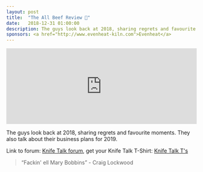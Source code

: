 ```yaml
---
layout: post
title:  "The All Beef Review 🥩"
date:   2018-12-31 01:00:00
description: The guys look back at 2018, sharing regrets and favourite moments.
sponsors: <a href="http://www.evenheat-kiln.com">Evenheat</a>
---
```


<iframe frameborder='0' height='200px' scrolling='no' seamless src='https://embed.simplecast.com/a435663c?color=f5f5f5' width='100%'></iframe>

The guys look back at 2018, sharing regrets and favourite moments. They also talk about their business plans for 2019.

   
  

Link to forum: <a href="http://forum.knifetalk.net">Knife Talk forum</a>, get your Knife Talk T-Shirt: <a href="https://www.chopknives.com/collections/t-shirts/products/knife-talk-t-shirt">Knife Talk T's</a> 




 


<blockquote class="largeQuote">“Fackin' ell Mary Bobbins” - Craig Lockwood </blockquote>



